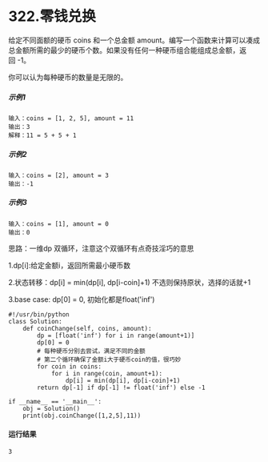 # 322.零钱兑换
给定不同面额的硬币 coins 和一个总金额 amount。编写一个函数来计算可以凑成总金额所需的最少的硬币个数。如果没有任何一种硬币组合能组成总金额，返回 -1。

你可以认为每种硬币的数量是无限的。

##### 示例1
    输入：coins = [1, 2, 5], amount = 11
    输出：3 
    解释：11 = 5 + 5 + 1

##### 示例2
    输入：coins = [2], amount = 3
    输出：-1

##### 示例3
    输入：coins = [1], amount = 0
    输出：0
    
思路：一维dp 双循环，注意这个双循环有点奇技淫巧的意思

1.dp[i]:给定金额i，返回所需最小硬币数

2.状态转移：dp[i] = min(dp[i], dp[i-coin]+1) 不选则保持原状，选择的话就+1

3.base case: dp[0] = 0, 初始化都是float('inf')

    #!/usr/bin/python
    class Solution:
        def coinChange(self, coins, amount):
            dp = [float('inf') for i in range(amount+1)]
            dp[0] = 0
            # 每种硬币分别去尝试，满足不同的金额
            # 第二个循环确保了金额i大于硬币coin的值，很巧妙
            for coin in coins:
                for i in range(coin, amount+1):
                    dp[i] = min(dp[i], dp[i-coin]+1)
            return dp[-1] if dp[-1] != float('inf') else -1

    if __name__ == '__main__':
        obj = Solution()
        print(obj.coinChange([1,2,5],11))
 
#### 运行结果
    3
